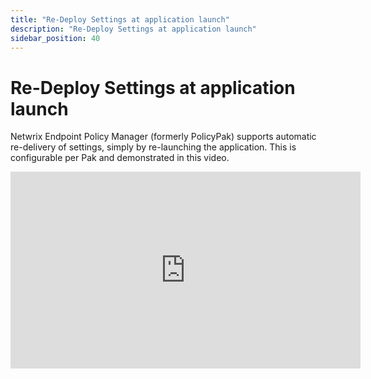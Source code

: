 ```yaml
---
title: "Re-Deploy Settings at application launch"
description: "Re-Deploy Settings at application launch"
sidebar_position: 40
---
```

# Re-Deploy Settings at application launch

Netwrix Endpoint Policy Manager (formerly PolicyPak) supports automatic re-delivery of settings,
simply by re-launching the application. This is configurable per Pak and demonstrated in this video.

<iframe width="560" height="315" src="https://www.youtube.com/embed/qNVCkgWfGDo" title="Endpoint Policy Manager: Manage Acrobat Reader using Group Policy" frameborder="0" allow="accelerometer; autoplay; clipboard-write; encrypted-media; gyroscope; picture-in-picture; web-share" referrerpolicy="strict-origin-when-cross-origin" allowfullscreen="1"></iframe>
